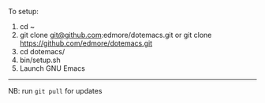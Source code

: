 To setup:

1. cd ~
2. git clone git@github.com:edmore/dotemacs.git or git clone https://github.com/edmore/dotemacs.git
3. cd dotemacs/
4. bin/setup.sh
5. Launch GNU Emacs

--------------------------------------
NB:  run `git pull` for updates
